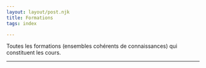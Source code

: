 ```yaml
---
layout: layout/post.njk
title: Formations
tags: index

---
```


Toutes les formations (ensembles cohérents de connaissances) qui constituent les cours.

---

